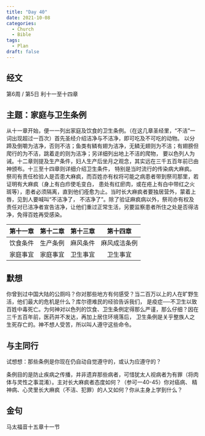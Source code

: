 ```yaml
---
title: "Day 40"
date: 2021-10-08
categories:
  - Church
  - Bible
tags:
  - Plan
draft: false
---
```


## 经文
第6周 / 第5日 利十一至十四章

## 主题：家庭与卫生条例
从十一章开始，便一一列出家庭及饮食的卫生条例。（在这几章圣经里，“不洁”一词出现超过一百次）首先圣经介绍洁净与不洁净，即可吃及不可吃的动物。
以分蹄及倒嚼为洁净，否则不洁；鱼类有鳞有翅为洁净，无鳞无翅则为不洁；有翅膀但爬行的为不洁，跳着走的则为洁净；另详细列出地上不洁的爬物，
要以色列人为诫。十二章则提及生产条件，妇人生产后坐月之观念，其实远在三千五百年前已由神颁布。十三至十四章则详细介绍卫生条件，
特别是当时流行的传染病大麻疯。祭司有责任检验人是否患大麻疯，而百姓亦有权将可能之病患者带到祭司那里，若证明有大麻疯（身上有白疖使毛变白，
患处有红瘀肉，或在疮上有白中带红之火斑等），患者必须隔离，直到他们痊愈为止。当时长大麻疯者要独居营外，蒙着上唇，见到人要喊叫“不洁净了，
不洁净了”。除了验证麻疯病以外，祭司亦有权及责任对已洁净者宣告洁净，让他们重过正常生活，另要监察患者所住之处是否得洁净，免得百姓再受感染。

| 第十一章 | 第十二章 | 第十三章 | 第十四章   |
| :----: | :----: | :----: | :------: |
| 饮食条件 | 生产条例 | 麻风条件 | 麻风成洁条例 |
| 家庭事宜 | 家庭事宜 | 卫生事宜 | 卫生事宜 |

## 默想
你曾到过中国大陆的公厕吗？你对那些地方有何感受？当二百万以上的人在旷野生活，他们最大的危机是什么？库尔德难民的经验告诉我们，
是疫症──不卫生以致百姓中毒死亡。为何神对以色列的饮食、卫生条例定得那么严谨，那么仔细？因在三千五百年前，医药并不发达，再加上居住环境落后，
卫生条例是关乎整族人之生死存亡的。神不想人受苦，所以叫人遵守这些命令。

## 与主同行
试想想：那些条例是你现在仍自动自觉遵守的，或认为应遵守的？

条例目的是防止疾病之传播，并非遗弃那些病者，可惜犹太人视病者为有罪（将肉体与灵性之事混淆）。主对长大麻疯者态度如何？（参可一40-45）你对癌病、
精神病、心灵里长大麻疯（不洁、犯罪）的人又如何？你从主身上学到什么？

## 金句
马太福音十五章十一节

[comment]: <> (## 附录)

